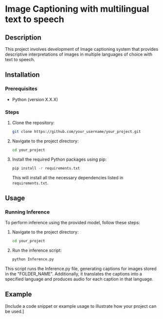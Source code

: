 # Image Captioning with multilingual text to speech

## Description

This project involves development of Image captioning system that provides descriptive interpretations of images in multiple languages of choice with text to speech. 

## Installation

### Prerequisites
- Python (version X.X.X)

### Steps
1. Clone the repository:
    ```bash
    git clone https://github.com/your_username/your_project.git
    ```

2. Navigate to the project directory:
    ```bash
    cd your_project
    ```

3. Install the required Python packages using pip:
    ```bash
    pip install -r requirements.txt
    ```

   This will install all the necessary dependencies listed in `requirements.txt`.

## Usage

### Running Inference

To perform inference using the provided model, follow these steps:

1. Navigate to the project directory:
    ```bash
    cd your_project
    ```

2. Run the inference script:
    ```bash
    python Inference.py
    ```

This script runs the Inference.py file, generating captions for images stored in the "FOLDER_NAME". Additionally, it translates the captions into a specified language and produces audio for each caption in that language. 

## Example

[Include a code snippet or example usage to illustrate how your project can be used.]

